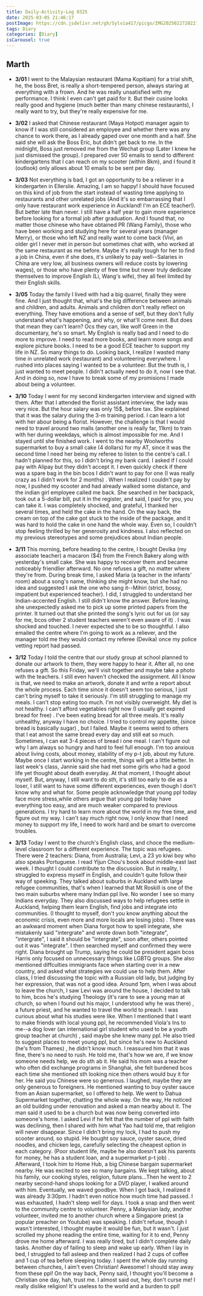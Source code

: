 ```yaml
---
title: Daily-Activity-Log 0325
date: 2025-03-05 21:46:17
postImage: https://cdn.jsdelivr.net/gh/Sylvia417/picgo/IMG20250227202215.jpg
tags: Diary
categories: [Diary]
isCarousel: true
---
```


## Marth

- **3/01** I went to the Malaysian restaurant (Mama Kopitiam) for a trial shift, he, the boss Bret, is really a short-tempered person, always staring at everything with a frown. And he was really unsatisfied with my performance. I think I even can't get paid for it. But their cusine looks really good and hygiene (much better than many chinese restaurants), I really want to try, but they're really expensive for me.

- **3/02** I asked that Chinese restaurant (Maya Hotpot) manager again to know if I was still considered an employee and whether there was any chance to work there, as I already gaped over one month and a half. She said she will ask the Boss Eric, but didn't get back to me. In the midnight, Boss just removed me from the Wechat group (Later I knew he just dismissed the group). I prepared over 50 emails to send to different kindergartens that I can reach on my scooter (within 8km), and I found it (outlook) only allows about 10 emails to be sent per day.

- **3/03** Not everything is bad, I got an opportunity to be a reliever in a kindergarten in Ellerslie. Amazing, I am so happy! I should have focused on this kind of job from the start instead of wasting time applying to restaurants and other unrelated jobs (And it's so embarrassing that I only have restaurant work experience in Auckland! I'm an ECE teacher!). But better late than never. I still have a half year to gain more experience before looking for a formal job after graduation. And I found that, no matter those chinese who have obtained PR (Wang Family), those who have been working and studying here for several years (manager Merry), or those who left NZ and really want to come back (Vivi, an older girl I never met in person but sometimes chat with, who worked at the same restaurant as me before. Maybe it's really tough for her to find a job in China, even if she does, it's unlikely to pay well--Salaries in China are very low, all business owners will reduce costs by lowering wages), or those who have plenty of free time but never truly dedicate themselves to improve English (Li, Wang's wife), they all feel limited by their English skills.

- **3/05** Today the family I lived with had a big quarrel, finally they were fine. And I just thought that, what's the big difference between animals and children, and adults. Animals and children don't really reflect on everything. They have emotions and a sense of self, but they don't fully understand what's happening, and why, or what'll come next. But does that mean they can't learn? Ocs they can, like wolf Green in the documentary, he's so smart. My English is really bad and I need to do more to improve. I need to read more books, and learn more songs and explore picture books. I need to be a good ECE teacher to support my life in NZ. So many things to do. Looking back, I realize I wasted many time in unrelated work (restaurant) and volunteering everywhere. I rushed into places saying I wanted to be a volunteer. But the truth is, I just wanted to meet people. I didn't actually need to do it, now I see that. And in doing so, now I have to break some of my promisions I made about being a volunteer.

- **3/10** Today I went for my second kindergarten interview and signed with them. After that I attended the florist assistant interview, the lady was very nice. But the hour salary was only 15$, before tax. She explained that it was the salary during the 3-m training period. I can learn a lot with her abour being a florist. However, the challenge is that I would need to travel around two malls (another one is really far, 11km) to train with her during weekdays, which is almost impossible for me. And I stayed until she finished work. I went to the nearby Woolworths supermarket to buy a small cake (4 dollars) for my AT, since it was the second time I need her being my referee to listen to the centre's call. I hadn't planned for this, so I didn't bring my bank card. I asked if I could pay with Alipay but they didn't accept it. I even quickly check if there was a spare bag in the bin bcos I didn't want to pay for one (I was really crazy as I didn't work for 2 months) . When I realized I couldn't pay by now, I pushed my scooter and had already walked some distance, and the indian girl employee called me back. She searched in her backpack, took out a 5-dollar bill, put it in the register, and said, I paid for you, you can take it. I was completely shocked, and grateful, I thanked her several times, and held the cake in the hand. On the way back, the cream on top of the cake got stuck to the inside of the package, and it was hard to hold the cake in one hand the whole way. Even so, I couldn't stop feeling thrilled by her generosity and kindness. I also reflected on my previous stereotypes and some prejudices about Indian people.

- **3/11** This morning, before heading to the centre, I bought Devika (my associate teacher) a macaron ($4) from the French Bakery along with yesterday's small cake. She was happy to receiver them and became noticeably friendlier afterward. No one refuses a gift, no matter where they're from. During break time, I asked Maria (a teacher in the infants' room) about a song's name, thinking she might know, but she had no idea and suggested I ask the one who sang it--Mihiri (strict, bossy, impatient but experienced teacher). I did, I struggled to understand her Indian-accented English. I still didn't know the answer. Before leaving, she unexpectedly asked me to pick up some printed papers from the printer. It turned out that she printed the song's lyric out for us (or say for me, bcos other 2 student teachers weren't even aware of it) . I was shocked and touched. I never expected she to be so thoughtful. I also emailed the centre where I'm going to work as a reliever, and the manager told me they would contact my referee (Devika) once my police vetting report had passed.

- **3/12** Today I told the centre that our study group at school planned to donate our artwork to them, they were happy to hear it. After all, no one refuses a gift. So this Friday, we'll visit together and maybe take a photo with the teachers. I still even haven't checked the assignment. All I know is that, we need to make an artwork, donate it and write a report about the whole process. Each time since it doesn't seem too serious, I just can't bring myself to take it seriously. I'm still struggling to manage my meals. I can't stop eating too much. I'm not visibly overweight. My diet is not healthy. I can't afford vegetables right now (I usually get expired bread for free) . I've been eating bread for all three meals. It's really unhealthy, anyway I have no choice. I tried to control my appetite, (since bread is basically sugar) , but I failed. Maybe it seems weird to others that I eat amost the same bread every day and still eat so much. Sometimes, I can eat 3-4 pieces of bread i one meal. I can't figure out why I am always so hungry and hard to feel full enough. I'm too anxious about living costs, about money, stability of my p-t job, about my future. Maybe once I start working in the centre, things will get a little better. In last week's class, Jannie said she had met some girls who had a good life yet thought about death everyday. At that moment, I thought about myself. But, anyway, I still want to do sth, it's still too early to die as a loser, I still want to have some different experiences, even though I don't know why and what for. Some people acknowledge that young ppl today face more stress,while others argue that young ppl today have everything too easy, and are much weaker compared to previous generations. I try hard to learn more about the world in my free time, and figure out my way. I can't say much right now, I only know that I need money to support my life, I need to work hard and be smart to overcome troubles.

- **3/13** Today I went to the church's English class, and choce the medium-level classroom for a different experience. The topic was refugees. There were 2 teachers: Diana, from Australia; Levi, a 23 yo kiwi boy who also speaks Portuguese. I read Yijun Chou's book about middle-east last week. I thought I could contribute to the discussion. But in reality, I struggled to express myself in English, and couldn't quite follow their way of speeking. They talked about suburbs in Auckland with large refugee communities, that's when I learned that Mt Roskill is one of the two main suburbs where many Indian ppl live. No wonder I see so many Indians everyday. They also discussed ways to help refugees settle in Auckland, helping them learn English, find jobs and integrate into communities. (I thought to myself, don't you know anything about the economic crisis, even more and more locals are losing jobs) . There was an awkward moment when Diana forgot how to spell integrate, she mistakenly said "intergrate" and wrote down both "integrate", "intergrate", I said it should be "intergrate", soon after, others pointed out it was "integrate". I then searched myself and confirmed they were right. Diana brought up Trump, saying he could be president again bcos Harris only focused on unnecessary things like LGBTQ groups. She also mentioned diffculties immigrants face when starting over in a new country, and asked what strategies we could use to help them. After class, I tried discussing the topic with a Russian old lady, but judging by her expression, that was not a good idea. Around 1pm, when I was about to leave the church, I saw Levi was around the house, I decided to talk to him, bcos he's studying Theology (it's rare to see a young man at church, so when I found out his major, I understood why he was there) , a future priest, and he wanted to travel the world to preach. I was curious about what his studies were like. When I mentioned that I want to make friends with local young ppl, he recommended Viola's Ins to me--a dog lover (an international girl student who used to be a youth group teacher at church) , said maybe she knew many ppl. He also tried to suggest places to meet young ppl, but since he's new to Auckland (he's from Thames) , he didn't know much. I reassured him that it was fine, there's no need to rush. He told me, that's how we are, if we know someone needs help, we do sth ab it. He said his mom was a teacher who often did exchange programs in Shanghai, she felt burdened bcos each time she mentioned sth looking nice then others would buy it for her. He said you Chinese were so generous. I laughed, maybe they are only generous to foreigners. He mentioned wanting to buy oyster sauce from an Asian supermarket, so I offered to help. We went to Dahua Supermarket together, chatting the whole way. On the way, He noticed an old building under renovation and asked a man nearby about it. The man said it used to be a church but was now being converted into someone's home. I asked Levi if he felt that the number of ppl with faith was declining, then I shared with him what Yao had told me, that religion will never disappear. Since I didn't bring my lock, I had to push my scooter around, so stupid. He bought soy sauce, oyster sauce, dried noodles, and chicken legs, carefully selecting the cheapest option in each category. (Poor student life, maybe he also doesn't ask his parents for money, he has a student loan, and a supermarket p-t job) . Afterward, I took him to Home Hub, a big Chinese bargain supermarket nearby. He was excited to see so many bargains. We kept talking, about his family, our cooking styles, religion, future plans...Then he went to 2 nearby second-hand shops looking for a DVD player, I walked around with him. Eventually, we waved goodbye. When I got back, I realized it was already 3:30pm. I hadn't even notice how much time had passed. I was exhausted, I hadn't sleep well for days. I took a snap and then went to the community centre to volunteer. Penny, a Malaysian lady, another volunteer, invited me to another church where a Singapore priest (a popular preacher on Youtube) was speaking. I didn't refuse, though I wasn't interested, I thought maybe it would be fun, but it wasn't. I just scrolled my phone reading the entire time, waiting for it to end, Penny drove me home afterward. I was really tired, but I didn't complete daily tasks. Another day of failing to sleep and wake up early. When I lay in bed, I struggled to fall asleep and then realized I had 2 cups of coffee and 1 cup of tea before sleeping today. I spent the whole day running between churches, I aim't even Christian! Awesome! I should stay away from these ppl! On the way back, Penny said, I thought you'll become a Christian one day, hah, trust me. I almost said out, hey, don't curse me! I really dislike religion! It's useless to the world and a burden to ppl!
